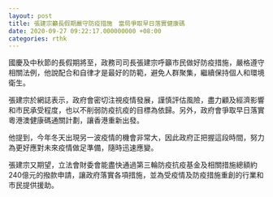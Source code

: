 ```yaml
---
layout: post
title: 張建宗籲長假期嚴守防疫措施　當局爭取早日落實健康碼
date: 2020-09-27 09:22:17.000000000 +08:00
categories: rthk
---
```


國慶及中秋節的長假期將至，政務司司長張建宗呼籲市民做好防疫措施，嚴格遵守相關法例，他說配合和自律才是最好的防範，避免人群聚集，繼續保持個人和環境衛生。

張建宗於網誌表示，政府會密切注視疫情發展，謹慎評估風險，盡力顧及經濟影響和市民承受程度，也以不削弱防疫抗疫的目標為依歸。另外，政府會爭取早日落實粵港澳健康碼通關計劃，讓香港重新出發。

他提到，今年冬天出現另一波疫情的機會非常大，因此政府正把握這段時間，努力為更好應對未來疫情做足準備，隨時迅速應變。

張建宗又期望，立法會財委會能盡快通過第三輪防疫抗疫基金及相關措施總額約240億元的撥款申請，讓政府落實各項措施，並為受疫情及防疫措施重創的行業和市民提供援助。
